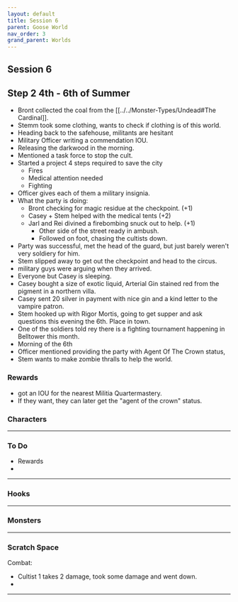 ```yaml
---
layout: default
title: Session 6
parent: Goose World
nav_order: 3
grand_parent: Worlds
---
```

## Session 6

## Step 2 4th - 6th of Summer
* Bront collected the coal from the [[../../Monster-Types/Undead#The Cardinal]].
* Stemm took some clothing, wants to check if clothing is of this world.
* Heading back to the safehouse, militants are hesitant
* Military Officer writing a commendation IOU.
* Releasing the darkwood in the morning.
* Mentioned a task force to stop the cult.
* Started a project 4 steps required to save the city
	* Fires
	* Medical attention needed
	* Fighting
* Officer gives each of them a military insignia.
* What the party is doing:
	* Bront checking for magic residue at the checkpoint. (+1)
	* Casey + Stem helped with the medical tents (+2)
	* Jarl and Rei divined a firebombing snuck out to help. (+1)
		* Other side of the street ready in ambush.
		* Followed on foot, chasing the cultists down.
* Party was successful, met the head of the guard, but just barely weren't very soldiery for him.
* Stem slipped away to get out the checkpoint and head to the circus.
* military guys were arguing when they arrived.
* Everyone but Casey is sleeping.
* Casey bought a size of exotic liquid, Arterial Gin stained red from the pigment in a northern villa.
* Casey sent 20 silver in payment with nice gin and a kind letter to the vampire patron.
* Stem hooked up with Rigor Mortis, going to get supper and ask questions this evening the 6th. Place in town.
* One of the soldiers told rey there is a fighting tournament happening in Belltower this month.
* Morning of the 6th
* Officer mentioned providing the party with Agent Of The Crown status, 
* Stem wants to make zombie thralls to help the world.

### Rewards
* got an IOU for the nearest Militia Quartermastery.
* If they want, they can later get the "agent of the crown" status.


### Characters

 ---

### To Do
* Rewards
* 

---

### Hooks

---

### Monsters

---

### Scratch Space

Combat:
* Cultist 1 takes 2 damage, took some damage and went down.
* 
 


---